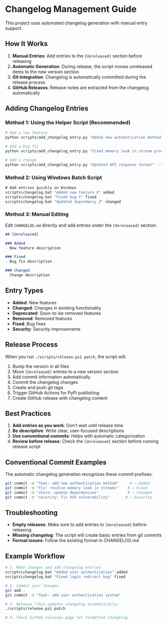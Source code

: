 # Changelog Management Guide

This project uses automated changelog generation with manual entry support.

## How It Works

1. **Manual Entries**: Add entries to the `[Unreleased]` section before releasing
2. **Automatic Generation**: During release, the script moves unreleased items to the new version section
3. **Git Integration**: Changelog is automatically committed during the release process
4. **GitHub Releases**: Release notes are extracted from the changelog automatically

## Adding Changelog Entries

### Method 1: Using the Helper Script (Recommended)

```bash
# Add a new feature
python scripts/add_changelog_entry.py "Added new authentication method" --type added

# Add a bug fix  
python scripts/add_changelog_entry.py "Fixed memory leak in stream processing" --type fixed

# Add a change
python scripts/add_changelog_entry.py "Updated API response format" --type changed
```

### Method 2: Using Windows Batch Script

```cmd
# Add entries quickly on Windows
scripts\changelog.bat "Added new feature X" added
scripts\changelog.bat "Fixed bug Y" fixed
scripts\changelog.bat "Updated dependency Z" changed
```

### Method 3: Manual Editing

Edit `CHANGELOG.md` directly and add entries under the `[Unreleased]` section:

```markdown
## [Unreleased]

### Added
- New feature description

### Fixed  
- Bug fix description

### Changed
- Change description
```

## Entry Types

- **Added**: New features
- **Changed**: Changes in existing functionality  
- **Deprecated**: Soon-to-be removed features
- **Removed**: Removed features
- **Fixed**: Bug fixes
- **Security**: Security improvements

## Release Process

When you run `./scripts/release.ps1 patch`, the script will:

1. Bump the version in all files
2. Move `[Unreleased]` entries to a new version section
3. Add commit information automatically
4. Commit the changelog changes
5. Create and push git tags
6. Trigger GitHub Actions for PyPI publishing
7. Create GitHub release with changelog content

## Best Practices

1. **Add entries as you work**: Don't wait until release time
2. **Be descriptive**: Write clear, user-focused descriptions
3. **Use conventional commits**: Helps with automatic categorization
4. **Review before release**: Check the `[Unreleased]` section before running release script

## Conventional Commit Examples

The automatic changelog generation recognizes these commit prefixes:

```bash
git commit -m "feat: add new authentication method"     # → Added
git commit -m "fix: resolve memory leak in streams"    # → Fixed  
git commit -m "chore: update dependencies"             # → Changed
git commit -m "security: fix XSS vulnerability"       # → Security
```

## Troubleshooting

- **Empty releases**: Make sure to add entries to `[Unreleased]` before releasing
- **Missing changelog**: The script will create basic entries from git commits
- **Format issues**: Follow the existing format in CHANGELOG.md

## Example Workflow

```bash
# 1. Make changes and add changelog entries
scripts\changelog.bat "Added user authentication" added
scripts\changelog.bat "Fixed login redirect bug" fixed

# 2. Commit your changes  
git add .
git commit -m "feat: add user authentication system"

# 3. Release (this updates changelog automatically)
./scripts/release.ps1 patch

# 4. Check GitHub releases page for formatted changelog
```
